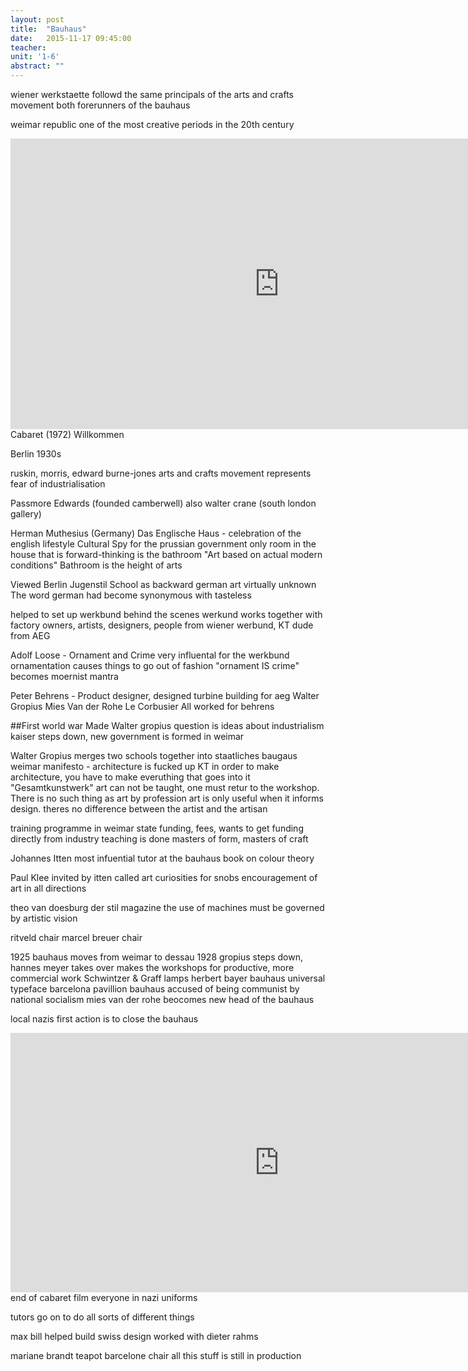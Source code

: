 ```yaml
---
layout: post
title:  "Bauhaus"
date:   2015-11-17 09:45:00
teacher: 
unit: '1-6'
abstract: ""
---
```


wiener werkstaette followd the same principals of the arts and crafts movement
both forerunners of the bauhaus

weimar republic one of the most creative periods in the 20th century

<iframe width="860" height="465" src="https://www.youtube.com/embed/hBlB8RAJEEc" frameborder="0" allowfullscreen></iframe>
Cabaret (1972) Willkommen

Berlin 1930s

ruskin, morris, edward burne-jones
arts and crafts movement represents fear of industrialisation

Passmore Edwards (founded camberwell) also walter crane (south london gallery)

Herman Muthesius (Germany)
Das Englische Haus - celebration of the english lifestyle
Cultural Spy for the prussian government
only room in the house that is forward-thinking is the bathroom
"Art based on actual modern conditions"
Bathroom is the height of arts

Viewed Berlin Jugenstil School as backward
german art virtually unknown
The word german had become synonymous with tasteless

helped to set up werkbund behind the scenes
werkund works together with factory owners, artists, designers, people from wiener werbund, KT dude from AEG

Adolf Loose - Ornament and Crime very influental for the werkbund
ornamentation causes things to go out of fashion
"ornament IS crime" becomes moernist mantra

Peter Behrens - Product designer, designed turbine building for aeg
Walter Gropius
Mies Van der Rohe
Le Corbusier 
All worked for behrens

##First world war
Made Walter gropius question is ideas about industrialism
kaiser steps down, new government is formed in weimar

Walter Gropius
merges two schools together into staatliches baugaus weimar
manifesto - architecture is fucked up KT
in order to make architecture, you have to make everuthing that goes into it 
"Gesamtkunstwerk"
art can not be taught, one must retur to the workshop. There is no such thing as art by profession
art is only useful when it informs design. theres no difference between the artist and the artisan

training programme in weimar
state funding, fees, wants to get funding directly from industry
teaching is done masters of form, masters of craft

Johannes Itten
most infuential tutor at the bauhaus
book on colour theory

Paul Klee invited by itten
called art curiosities for snobs
encouragement of art in all directions

theo van doesburg
der stil magazine
the use of machines must be governed by artistic vision

ritveld chair
marcel breuer chair

1925 bauhaus moves from weimar to dessau
1928 gropius steps down, hannes meyer takes over
makes the workshops for productive, more commercial work
Schwintzer & Graff lamps
herbert bayer bauhaus universal typeface
barcelona pavillion
bauhaus accused of being communist by national socialism
mies van der rohe beocomes new head of the bauhaus

local nazis first action is to close the bauhaus

<iframe width="860" height="415" src="https://www.youtube.com/embed/tzBTqLy7gkY" frameborder="0" allowfullscreen></iframe>
end of cabaret film everyone in nazi uniforms

tutors go on to do all sorts of different things

max bill helped build swiss design
worked with dieter rahms

mariane brandt teapot
barcelone chair
all this stuff is still in production